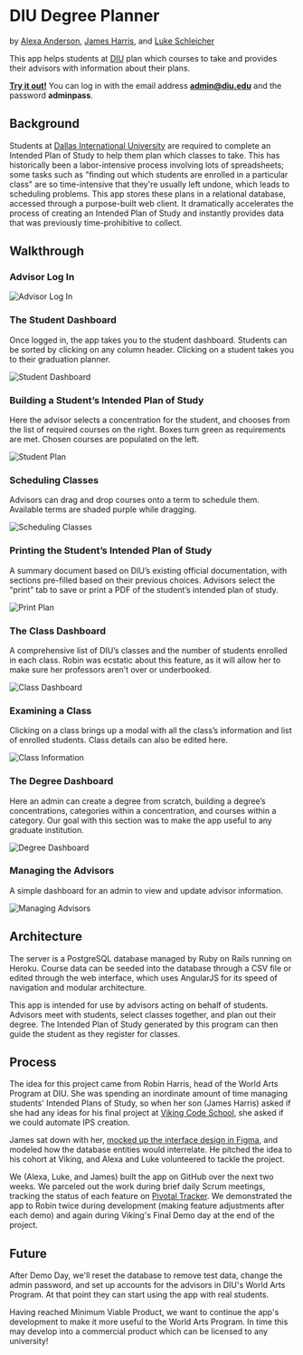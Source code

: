# DIU Degree Planner

by [Alexa Anderson](http://github.com/PopularDemand), [James Harris](http://github.com/DawnPaladin), and [Luke Schleicher](https://github.com/luke-schleicher)

This app helps students at [DIU](http://www.diu.edu) plan which courses to take and provides their advisors with information about their plans. 

**[Try it out!](https://diu-demo.herokuapp.com/)** You can log in with the email address **admin@diu.edu** and the password **adminpass**.

## Background

Students at [Dallas International University](http://www.diu.edu) are required to complete an Intended Plan of Study to help them plan which classes to take. This has historically been a labor-intensive process involving lots of spreadsheets; some tasks such as "finding out which students are enrolled in a particular class" are so time-intensive that they're usually left undone, which leads to scheduling problems. This app stores these plans in a relational database, accessed through a purpose-built web client. It dramatically accelerates the process of creating an Intended Plan of Study and instantly provides data that was previously time-prohibitive to collect.

## Walkthrough

### Advisor Log In

![Advisor Log In](public/login.png)

### The Student Dashboard

Once logged in, the app takes you to the student dashboard. Students can be sorted by clicking on any column header. Clicking on a student takes you to their graduation planner.

![Student Dashboard](public/students.png)

### Building a Student’s Intended Plan of Study

Here the advisor selects a concentration for the student, and chooses from the list of required courses on the right. Boxes turn green as requirements are met. Chosen courses are populated on the left.

![Student Plan](public/student-plan.png)

### Scheduling Classes

Advisors can drag and drop courses onto a term to schedule them. Available terms are shaded purple while dragging.

![Scheduling Classes](public/schedule.png)

### Printing the Student’s Intended Plan of Study

A summary document based on DIU’s existing official documentation, with sections pre-filled based on their previous choices. Advisors select the “print” tab to save or print a PDF of the student’s intended plan of study.

![Print Plan](public/print.png)

### The Class Dashboard

A comprehensive list of DIU’s classes and the number of students enrolled in each class. Robin was ecstatic about this feature, as it will allow her to make sure her professors aren’t over or underbooked.

![Class Dashboard](public/classes.png)

### Examining a Class

Clicking on a class brings up a modal with all the class’s information and list of enrolled students. Class details can also be edited here.

![Class Information](public/new-class.png)

### The Degree Dashboard

Here an admin can create a degree from scratch, building a degree’s concentrations, categories within a concentration, and courses within a category. Our goal with this section was to make the app useful to any graduate institution.

![Degree Dashboard](public/degree.png)

### Managing the Advisors

A simple dashboard for an admin to view and update advisor information.

![Managing Advisors](public/advisors.png)

## Architecture

The server is a PostgreSQL database managed by Ruby on Rails running on Heroku. Course data can be seeded into the database through a CSV file or edited through the web interface, which uses AngularJS for its speed of navigation and modular architecture.

This app is intended for use by advisors acting on behalf of students. Advisors meet with students, select classes together, and plan out their degree. The Intended Plan of Study generated by this program can then guide the student as they register for classes.

## Process

The idea for this project came from Robin Harris, head of the World Arts Program at DIU. She was spending an inordinate amount of time managing students' Intended Plans of Study, so when her son (James Harris) asked if she had any ideas for his final project at [Viking Code School](http://www.vikingcodeschool.com), she asked if we could automate IPS creation.

James sat down with her, [mocked up the interface design in Figma](https://www.figma.com/file/S7BLhv0RpwEUCHf7D2kg6f98/DIU-IPS-mockups), and modeled how the database entities would interrelate. He pitched the idea to his cohort at Viking, and Alexa and Luke volunteered to tackle the project.

We (Alexa, Luke, and James) built the app on GitHub over the next two weeks. We parceled out the work during brief daily Scrum meetings, tracking the status of each feature on [Pivotal Tracker](https://www.pivotaltracker.com/projects/1968955). We demonstrated the app to Robin twice during development (making feature adjustments after each demo) and again during Viking's Final Demo day at the end of the project.

## Future

After Demo Day, we'll reset the database to remove test data, change the admin password, and set up accounts for the advisors in DIU's World Arts Program. At that point they can start using the app with real students.

Having reached Minimum Viable Product, we want to continue the app's development to make it more useful to the World Arts Program. In time this may develop into a commercial product which can be licensed to any university!
